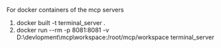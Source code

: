 For docker containers of the mcp servers 
1. docker built -t terminal_server .
2. docker run --rm -p 8081:8081 -v D:\devlopment\mcp\workspace:/root/mcp/workspace terminal_server